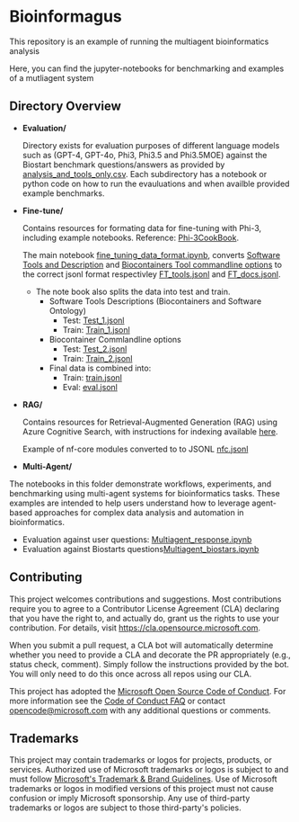 # Bioinformagus


This repository is an example of running the multiagent bioinformatics analysis<br/>

Here, you can find the jupyter-notebooks for benchmarking and examples of a mutliagent system

## Directory Overview

- **Evaluation/**
  
  Directory exists for evaluation purposes of different language models such as (GPT-4, GPT-4o, Phi3, Phi3.5 and Phi3.5MOE) against the Biostart
  benchmark questions/answers as provided by [analysis_and_tools_only.csv](Evaluation/analysis_and_tools_only.csv). Each subdirectory has a notebook
  or python code on how to run the evauluations and when availble provided example benchmarks.
  
- **Fine-tune/**
  
  Contains resources for formating data for fine-tuning with Phi-3, including example notebooks. Reference: [Phi-3CookBook](https://github.com/microsoft/Phi-3CookBook/tree/main).

  The main notebook [fine_tuning_data_format.ipynb](Fine-tune/input_data/format_input_data/fine_tuning_data_format.ipynb), converts [Software Tools and Description](Fine-tune/input_data/format_input_data/biocontainers_1.jsonl) and [Biocontainers Tool commandline options](Fine-tune/input_data/format_input_data/biocontainers_help.jsonl) to the correct jsonl format respectivley [FT_tools.jsonl](Fine-tune/input_data/format_input_data/FT_tools.jsonl) and [FT_docs.jsonl](Fine-tune/input_data/format_input_data/FT_docs.jsonl).

  - The note book also splits the data into test and train.
    - Software Tools Descriptions (Biocontainers and Software Ontology)
        - Test: [Test_1.jsonl](Fine-tune/input_data/test_1.jsonl)
        - Train: [Train_1.jsonl](Fine-tune/input_data/train_1.jsonl)
    - Biocontainer Commlandline options
        - Test: [Test_2.jsonl](Fine-tune/input_data/test_2.jsonl)
        - Train: [Train_2.jsonl](Fine-tune/input_data/train_2.jsonl)
    - Final data is combined into:
        - Train: [train.jsonl](Fine-tune/train.jsonl)
        - Eval: [eval.jsonl](Fine-tune/eval.jsonl)
  

- **RAG/**  

  Contains resources for Retrieval-Augmented Generation (RAG) using Azure Cognitive Search, with instructions for indexing available [here](https://learn.microsoft.com/en-us/azure/search/retrieval-augmented-generation-overviewg).

  Example of nf-core modules converted to to JSONL [nfc.jsonl](RAG/nfc.jsonl)

- **Multi-Agent/**  

The notebooks in this folder demonstrate workflows, experiments, and benchmarking using multi-agent systems for bioinformatics tasks. These examples are intended to help users understand how to leverage agent-based approaches for complex data analysis and automation in bioinformatics.

- Evaluation against user questions: [Multiagent_response.ipynb](Multi-Agent/Multiagent_response.ipynb)
- Evaluation against Biostarts questions[Multiagent_biostars.ipynb](Multi-Agent/Multiagent_biostars.ipynb)


## Contributing

This project welcomes contributions and suggestions.  Most contributions require you to agree to a
Contributor License Agreement (CLA) declaring that you have the right to, and actually do, grant us
the rights to use your contribution. For details, visit https://cla.opensource.microsoft.com.

When you submit a pull request, a CLA bot will automatically determine whether you need to provide
a CLA and decorate the PR appropriately (e.g., status check, comment). Simply follow the instructions
provided by the bot. You will only need to do this once across all repos using our CLA.

This project has adopted the [Microsoft Open Source Code of Conduct](https://opensource.microsoft.com/codeofconduct/).
For more information see the [Code of Conduct FAQ](https://opensource.microsoft.com/codeofconduct/faq/) or
contact [opencode@microsoft.com](mailto:opencode@microsoft.com) with any additional questions or comments.

## Trademarks

This project may contain trademarks or logos for projects, products, or services. Authorized use of Microsoft 
trademarks or logos is subject to and must follow 
[Microsoft's Trademark & Brand Guidelines](https://www.microsoft.com/en-us/legal/intellectualproperty/trademarks/usage/general).
Use of Microsoft trademarks or logos in modified versions of this project must not cause confusion or imply Microsoft sponsorship.
Any use of third-party trademarks or logos are subject to those third-party's policies.

